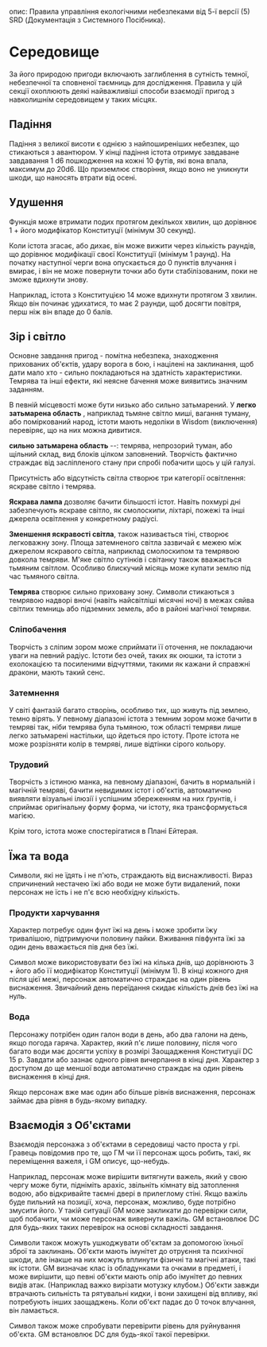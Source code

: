 опис: Правила управління екологічними небезпеками від 5-ї версії (5) SRD (Документація з Системного Посібника).

# Середовище
За його природою пригоди включають заглиблення в сутність темної, небезпечної та сповненої таємниць для дослідження. Правила у цій секції охоплюють деякі найважливіші способи взаємодії пригод з навколишнім середовищем у таких місцях.

## Падіння
Падіння з великої висоти є однією з найпоширеніших небезпек, що стикаються з авантюром. У кінці падіння істота отримує завдаване завдавання 1 d6 пошкодження на кожні 10 футів, які вона впала, максимум до 20d6. Що приземлює створіння, якщо воно не уникнути шкоди, що наносять втрати від осені.

## Удушення
Функція може втримати подих протягом декількох хвилин, що дорівнює 1 + його модифікатор Конституції (мінімум 30 секунд).

Коли істота згасає, або дихає, він може вижити через кількість раундів, що дорівнює модифікації своєї Конституції (мінімум 1 раунд). На початку наступної черги вона опускається до 0 пунктів влучання і вмирає, і він не може повернути точки або бути стабілізованим, поки не зможе вдихнути знову.

Наприклад, істота з Конституцією 14 може вдихнути протягом 3 хвилин. Якщо він починає удихатися, то має 2 раунди, щоб досягти повітря, перш ніж він впаде до 0 балів.

## Зір і світло
Основне завдання пригод - помітна небезпека, знаходження прихованих об'єктів, удару ворога в бою, і націлені на заклинання, щоб дати мало хто - сильно покладаються на здатність характеристики. Темрява та інші ефекти, які неясне бачення може виявитись значним заданням.

В певній місцевості може бути низько або сильно затьмарений. У **легко затьмарена область** , наприклад тьмяне світло миші, вагання туману, або поміркований народ, істоти мають недоліки в Wisdom (виключення) перевіряє, що на них можна дивитися.

**сильно затьмарена область** --: темрява, непрозорий туман, або щільний склад, вид блоків цілком заповнений. Творчість фактично страждає від засліпленого стану при спробі побачити щось у цій галузі.


Присутність або відсутність світла створює три категорії освітлення: яскраве світло і темрява.

**Яскрава лампа** дозволяє бачити більшості істот. Навіть похмурі дні забезпечують яскраве світло, як смолоскипи, ліхтарі, пожежі та інші джерела освітлення у конкретному радіусі.

**Зменшення яскравості світла**, також називається тіні, створює легковажну зону. Площа затемненого світла зазвичай є межею між джерелом яскравого світла, наприклад смолоскипом та темрявою довкола темряви. М'яке світло сутінків і світанку також вважається тьмяним світлом. Особливо блискучий місяць може купати землю під час тьмяного світла.

**Темрява** створює сильно приховану зону. Символи стикаються з темрявою надворі вночі (навіть найсвітліші місячні ночі) в межах сяйва світлих темниць або підземних земель, або в районі магічної темряви.

### Сліпобачення
Творчість з сліпим зором може сприймати її оточення, не покладаючи уваги на певний радіус. Істоти без очей, таких як оюшки, та істоти з ехолокацією та посиленими відчуттями, такими як кажани й справжні дракони, мають такий сенс.

### Затемнення
У світі фантазій багато створінь, особливо тих, що живуть під землею, темно вірять. У певному діапазоні істота з темним зором може бачити в темряві так, ніби темрява була тьмяною, тож області темряви лише легко затьмарені настільки, що йдеться про істоту. Проте істота не може розрізняти колір в темряві, лише відтінки сірого кольору.

### Трудовий
Творчість з істиною манка, на певному діапазоні, бачить в нормальній і магічній темряві, бачити невидимих істот і об'єктів, автоматично виявляти візуальні ілюзії і успішним збереженням на них ґрунтів, і сприймає оригінальну форму форма, чи істоту, яка трансформується магією.

Крім того, істота може спостерігатися в Плані Ейтерая.

## Їжа та вода
Символи, які не їдять і не п'ють, страждають від виснажливості. Вираз спричинений нестачею їжі або води не може бути видалений, поки персонаж не їсть і не п'є всю необхідну кількість.

### Продукти харчування
Характер потребує один фунт їжі на день і може зробити їжу тривалішою, підтримуючи половину пайки. Вживання півфунта їжі за один день вважається пів дня без їжі.

Символ може використовувати без їжі на кілька днів, що дорівнюють 3 + його або її модифікатор Конституції (мінімум 1). В кінці кожного дня після цієї межі, персонаж автоматично страждає на один рівень виснаження. Звичайний день переїдання скидає кількість днів без їжі на нуль.

### Вода
Персонажу потрібен один галон води в день, або два галони на день, якщо погода гаряча. Характер, який п'є лише половину, після чого багато води має досягти успіху в розмірі Заощадження Конституції DC 15 р. Завдати або зазнає одного рівня вичерпання в кінці дня. Характер з доступом до ще меншої води автоматично страждає на один рівень виснаження в кінці дня.

Якщо персонаж вже має один або більше рівнів виснаження, персонаж займає два рівня в будь-якому випадку.

## Взаємодія з Об'єктами
Взаємодія персонажа з об'єктами в середовищі часто проста у грі. Гравець повідомив про те, що ГМ чи її персонаж щось робить, такі, як переміщення важеля, і GM описує, що-небудь.

Наприклад, персонаж може вирішити витягнути важель, який у свою чергу може бути, підніміть арахіс, звільніть кімнату від затоплення водою, або відкривайте таємні двері в прилеглому стіні. Якщо важіль буде пильний на позиції, хоча, персонаж, можливо, буде потрібно змусити його. У такій ситуації GM може закликати до перевірки сили, щоб побачити, чи може персонаж вивернути важіль. GM встановлює DC для будь-яких таких перевірок на основі складності завдання.

Символи також можуть ушкоджувати об'єктам за допомогою їхньої зброї та заклинань. Об'єкти мають імунітет до отруєння та психічної шкоди, але інакше на них можуть вплинути фізичні та магічні атаки, такі як істоти. GM визначає клас із обладунками та очками в предметі, і може вирішити, що певні об'єкти мають опір або імунітет до певних видів атак. (Наприклад важко вирізати мотузку клубом.) Об'єкти завжди втрачають сильність та рятувальні кидки, і вони захищені від впливу, які потребують інших заощаджень. Коли об'єкт падає до 0 точок влучання, він ламається.

Символ також може спробувати перевірити рівень для руйнування об'єкта. GM встановлює DC для будь-якої такої перевірки.
